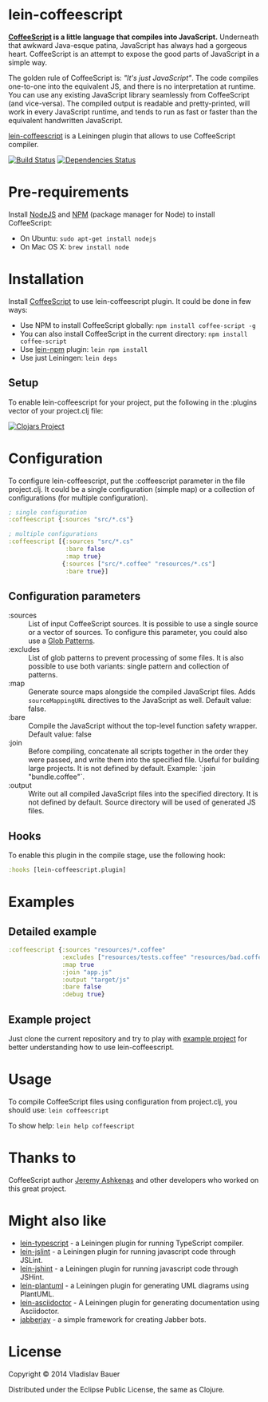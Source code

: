 lein-coffeescript
=================

**[CoffeeScript](http://coffeescript.org) is a little language that compiles into JavaScript.** Underneath that awkward Java-esque patina, JavaScript has always had a gorgeous heart. CoffeeScript is an attempt to expose the good parts of JavaScript in a simple way.

The golden rule of CoffeeScript is: *"It's just JavaScript"*. The code compiles one-to-one into the equivalent JS, and there is no interpretation at runtime. You can use any existing JavaScript library seamlessly from CoffeeScript (and vice-versa). The compiled output is readable and pretty-printed, will work in every JavaScript runtime, and tends to run as fast or faster than the equivalent handwritten JavaScript.

[lein-coffeescript](https://github.com/vbauer/lein-coffeescript) is a Leiningen plugin that allows to use CoffeeScript compiler.

[![Build Status](https://travis-ci.org/vbauer/lein-coffeescript.svg?branch=master)](https://travis-ci.org/vbauer/lein-coffeescript)
[![Dependencies Status](http://jarkeeper.com/vbauer/lein-coffeescript/status.png)](http://jarkeeper.com/vbauer/lein-coffeescript)


Pre-requirements
================

Install [NodeJS](http://nodejs.org/) and [NPM](https://github.com/npm/npm) (package manager for Node) to install CoffeeScript:

* On Ubuntu: `sudo apt-get install nodejs`
* On Mac OS X: `brew install node`


Installation
============

Install [CoffeeScript](https://www.npmjs.org/package/coffee-script) to use lein-coffeescript plugin. It could be done in few ways:

* Use NPM to install CoffeeScript globally: `npm install coffee-script -g`
* You can also install CoffeeScript in the current directory: `npm install coffee-script`
* Use [lein-npm](https://github.com/bodil/lein-npm) plugin: `lein npm install`
* Use just Leiningen: `lein deps`

Setup
-----

To enable lein-coffeescript for your project, put the following in the :plugins vector of your project.clj file:

[![Clojars Project](http://clojars.org/lein-coffeescript/latest-version.svg)](http://clojars.org/lein-coffeescript)


Configuration
=============

To configure lein-coffeescript, put the :coffeescript parameter in the file project.clj. It could be a single configuration (simple map) or a collection of configurations (for multiple configuration).

```clojure
; single configuration
:coffeescript {:sources "src/*.cs"}

; multiple configurations
:coffeescript [{:sources "src/*.cs"
                :bare false
                :map true}
               {:sources ["src/*.coffee" "resources/*.cs"]
                :bare true}]
```


Configuration parameters
------------------------

<dl>

  <dt>:sources</dt>
  <dd>List of input CoffeeScript sources. It is possible to use a single source or a vector of sources. To configure this parameter, you could also use a <a href="http://en.wikipedia.org/wiki/Glob_(programming)">Glob Patterns</a>.</dd>

  <dt>:excludes</dt>
  <dd>List of glob patterns to prevent processing of some files. It is also possible to use both variants: single pattern and collection of patterns.</dd>

  <dt>:map</dt>
  <dd>Generate source maps alongside the compiled JavaScript files. Adds <code>sourceMappingURL</code> directives to the JavaScript as well. Default value: false.</dd>

  <dt>:bare</dt>
  <dd>Compile the JavaScript without the top-level function safety wrapper. Default value: false</dd>

  <dt>:join</dt>
  <dd>Before compiling, concatenate all scripts together in the order they were passed, and write them into the specified file. Useful for building large projects. It is not defined by default. Example: `:join "bundle.coffee"`.</dd>

  <dt>:output</dt>
  <dd>Write out all compiled JavaScript files into the specified directory. It is not defined by default. Source directory will be used of generated JS files.</dd>

</dl>


Hooks
-----

To enable this plugin in the compile stage, use the following hook:
```clojure
:hooks [lein-coffeescript.plugin]
```

Examples
========

Detailed example
----------------

```clojure
:coffeescript {:sources "resources/*.coffee"
               :excludes ["resources/tests.coffee" "resources/bad.coffee"]
               :map true
               :join "app.js"
               :output "target/js"
               :bare false
               :debug true}
```


Example project
---------------

Just clone the current repository and try to play with [example project](https://github.com/vbauer/lein-coffeescript/tree/master/example) for better understanding how to use lein-coffeescript.


Usage
=====

To compile CoffeeScript files using configuration from project.clj, you should use: `lein coffeescript`

To show help: `lein help coffeescript`


Thanks to
=========

CoffeeScript author [Jeremy Ashkenas](https://github.com/jashkenas) and other developers who worked on this great project.


Might also like
===============

* [lein-typescript](https://github.com/vbauer/lein-typescript) - a Leiningen plugin for running TypeScript compiler.
* [lein-jslint](https://github.com/vbauer/lein-jslint) - a Leiningen plugin for running javascript code through JSLint.
* [lein-jshint](https://github.com/vbauer/lein-jshint) - a Leiningen plugin for running javascript code through JSHint.
* [lein-plantuml](https://github.com/vbauer/lein-plantuml) - a Leiningen plugin for generating UML diagrams using PlantUML.
* [lein-asciidoctor](https://github.com/asciidoctor/asciidoctor-lein-plugin) - A Leiningen plugin for generating documentation using Asciidoctor.
* [jabberjay](https://github.com/vbauer/jabberjay) - a simple framework for creating Jabber bots.


License
=======

Copyright © 2014 Vladislav Bauer

Distributed under the Eclipse Public License, the same as Clojure.

